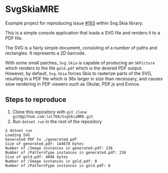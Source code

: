 # SvgSkiaMRE

Example project for reproducing issue
[#193](https://github.com/wieslawsoltes/Svg.Skia/issues/193) within Svg.Skia library.

This is a simple console application that loads a SVG file and renders it to a PDF file.

The SVG is a fairly simple document, consisting of a number of paths and rectangles. It
represents a 2D barcode.

With some small patches, `Svg.Skia` is capable of producing an `SKPicture` which renders to
the file `gold.pdf` which is the desired PDF output. However, by default, `Svg.Skia` forces
Skia to rasterize parts of the SVG, resulting in a PDF file which is 36x larger in size than
necessary, and causes slow rendering in PDF viewers such as Okular, PDF.js and Evince.

## Steps to reproduce

1. Clone this repository with `git clone git@github.com:lol768/SvgSkiaMRE.git`
2. Run `dotnet run` in the root of the repository

```
$ dotnet run
Loading SVG
Generated PDF to ./generated.pdf
Size of generated.pdf: 144678 bytes
Number of /Image instances in generated.pdf: 236
Number of /PatternType instances in generated.pdf: 236
Size of gold.pdf: 4046 bytes
Number of /Image instances in gold.pdf: 0
Number of /PatternType instances in gold.pdf: 0
```
